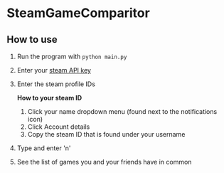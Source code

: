 # SteamGameComparitor

## How to use

1. Run the program with ``python main.py``

2. Enter your [steam API key](6https://steamcommunity.com/dev/apikey)

3. Enter the steam profile IDs

    **How to your steam ID** 

    1. Click your name dropdown menu (found next to the notifications icon)
    2. Click Account details
    3. Copy the steam ID that is found under your username

4. Type and enter 'n'
5. See the list of games you and your friends have in common


